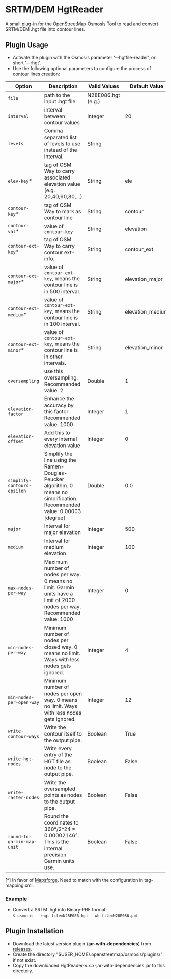 # SRTM/DEM HgtReader

A small plug-in for the OpenStreetMap Osmosis Tool to read and convert SRTM/DEM .hgt file into contour lines.

## Plugin Usage

- Activate the plugin with the Osmosis parameter ‘--hgtfile-reader’, or short ‘--rhgt’.
- Use the following optional parameters to configure the process of contour lines creation:

|**Option**|**Description**|**Valid Values**|**Default Value**|
|----------|---------------|----------------|-----------------|
|`file`|path to the input .hgt file|N28E086.hgt<br/>(e.g.)||
|`interval`|interval between contour values|Integer|20|
|`levels`|Comma separated list of levels to use instead of the interval.|String||
|`elev-key`*|tag of OSM Way to carry associated elevation value (e.g. 20,40,60,80,...)|String|ele|
|`contour-key`*|tag of OSM Way to mark as contour line|String|contour|
|`contour-val`*|value of `contour-key`|String|elevation|
|`contour-ext-key`*|tag of OSM Way to carry contour ext-info.|String|contour_ext|
|`contour-ext-major`*|value of `contour-ext-key`, means the contour line is in 500 interval.|String|elevation_major|
|`contour-ext-medium`*|value of `contour-ext-key`, means the contour line is in 100 interval.|String|elevation_medium|
|`contour-ext-minor`*|value of `contour-ext-key`, means the contour line is in other intervals.|String|elevation_minor|
|`oversampling`|use this oversampling. Recommended value: 2|Double|1|
|`elevation-factor`|Enhance the accuracy by this factor. Recommended value: 1000|Integer|1|
|`elevation-offset`|Add this to every internal elevation value|Integer|0|
|`simplify-contours-epsilon`|Simplify the line using the Ramen-Douglas-Peucker algorithm. 0 means no simplification. Recommended value: 0.00003 [degree]|Double|0.0|
|`major`|Interval for major elevation|Integer|500|
|`medium`|Interval for medium elevation|Integer|100|
|`max-nodes-per-way`|Maximum number of nodes per way. 0 means no limit. Garmin units have a limit of 2000 nodes per way. Recommended value: 1000|Integer|0|
|`min-nodes-per-way`|Minimum number of nodes per closed way. 0 means no limit. Ways with less nodes gets ignored.|Integer|4|
|`min-nodes-per-open-way`|Minimum number of nodes per open way. 0 means no limit. Ways with less nodes gets ignored.|Integer|12|
|`write-contour-ways`|Write the contour itself to the output pipe.|Boolean|True|
|`write-hgt-nodes`|Write every entry of the HGT file as node to the output pipe.|Boolean|False|
|`write-raster-nodes`|Write the oversampled points as nodes to the output pipe.|Boolean|False|
|`round-to-garmin-map-unit`|Round the coordinates to 360°/2^24 = 0.00002146°. This is the internal precision Garmin units use.|Boolean|False|

[*] In favor of [Mapsforge](https://github.com/mapsforge/mapsforge/blob/master/docs/Getting-Started-Map-Writer.md). Need to match with the configuration in tag-mapping.xml.

### Example

- Convert a SRTM .hgt into Binary-PBF format:<br/>`$ osmosis --rhgt file=N28E086.hgt --wb file=N28E086.pbf`<br/>

## Plugin Installation

- Download the latest version plugin (**jar-with-dependencies**) from [releases](https://github.com/plben/HgtReader/releases).
- Create the directory "$USER_HOME/.openstreetmap/osmosis/plugins/" if not exist.
- Copy the downloaded HgtReader-x.x.x-jar-with-dependencies.jar to this directory.
